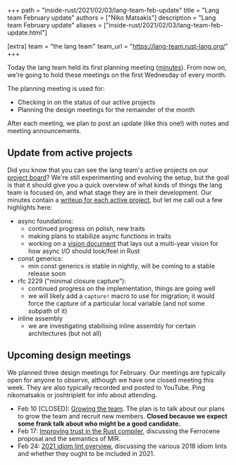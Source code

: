 +++
path = "inside-rust/2021/02/03/lang-team-feb-update"
title = "Lang team February update"
authors = ["Niko Matsakis"]
description = "Lang team February update"
aliases = ["inside-rust/2021/02/03/lang-team-feb-update.html"]

[extra]
team = "the lang team"
team_url = "https://lang-team.rust-lang.org/"
+++

Today the lang team held its first planning meeting ([minutes]). From now on, we're going to hold these meetings on the first Wednesday of every month. 

The planning meeting is used for:

* Checking in on the status of our active projects
* Planning the design meetings for the remainder of the month

After each meeting, we plan to post an update (like this one!) with notes and meeting announcements. 

[minutes]: https://github.com/rust-lang/lang-team/blob/master/design-meeting-minutes/2021-02-03-Planning-Meeting.md

## Update from active projects

Did you know that you can see the lang team's active projects on our [project board](https://github.com/rust-lang/lang-team/projects/2)? We're still experimenting and evolving the setup, but the goal is that it should give you a quick overview of what kinds of things the lang team is focused on, and what stage they are in their development. Our minutes contain a [writeup for each active project](https://github.com/rust-lang/lang-team/blob/master/design-meeting-minutes/2021-02-03-Planning-Meeting.md#project-updates-and-discussion), but let me call out a few highlights here:

* async foundations:
    * continued progress on polish, new traits
    * making plans to stabilize async functions in traits
    * working on a [vision document](https://hackmd.io/p6cmRZ9ZRQ-F1tlhGaN9rg) that lays out a multi-year vision for how async I/O should look/feel in Rust
* const generics:
    * min const generics is stable in nightly, will be coming to a stable release soon
* rfc 2229 ("minimal closure capture"):
    * continued progress on the implementation, things are going well
    * we will likely add a `capture!` macro to use for migration; it would force the capture of a particular local variable (and not some subpath of it)
* inline assembly
    * we are investigating stabilising inline assembly for certain architectures (but not all)

## Upcoming design meetings

We planned three design meetings for February. Our meetings are typically open for anyone to observe, although we have one closed meeting this week. They are also typically recorded and posted to YouTube. Ping nikomatsakis or joshtriplett for info about attending.

* Feb 10 \[CLOSED\]: [Growing the team](https://github.com/rust-lang/lang-team/issues/81). The plan is to talk about our plans to grow the team and recruit new members. **Closed because we expect some frank talk about who might be a good candidate.**
* Feb 17: [Improving trust in the Rust compiler](https://github.com/rust-lang/lang-team/issues/79), discussing the Ferrocene proposal and the semantics of MIR.
* Feb 24: [2021 idiom lint overview](https://github.com/rust-lang/lang-team/issues/83), discussing the various 2018 idiom lints and whether they ought to be included in 2021.



